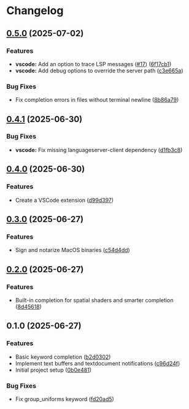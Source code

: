 # Changelog

## [0.5.0](https://github.com/armsnyder/gdshader-language-server/compare/v0.4.1...v0.5.0) (2025-07-02)


### Features

* **vscode:** Add an option to trace LSP messages ([#17](https://github.com/armsnyder/gdshader-language-server/issues/17)) ([6f17cb1](https://github.com/armsnyder/gdshader-language-server/commit/6f17cb107780d623411e129f21e679562181aafa))
* **vscode:** Add debug options to override the server path ([c3e665a](https://github.com/armsnyder/gdshader-language-server/commit/c3e665ae940882b327362b54fed395d45a13fb0b))


### Bug Fixes

* Fix completion errors in files without terminal newline ([8b86a79](https://github.com/armsnyder/gdshader-language-server/commit/8b86a79e53561ddca69096daf8308a262daf9417))

## [0.4.1](https://github.com/armsnyder/gdshader-language-server/compare/v0.4.0...v0.4.1) (2025-06-30)


### Bug Fixes

* **vscode:** Fix missing languageserver-client dependency ([d1fb3c8](https://github.com/armsnyder/gdshader-language-server/commit/d1fb3c862106a7af4020e071c23cc7e10035e6f0))

## [0.4.0](https://github.com/armsnyder/gdshader-language-server/compare/v0.3.0...v0.4.0) (2025-06-30)


### Features

* Create a VSCode extension ([d99d397](https://github.com/armsnyder/gdshader-language-server/commit/d99d3971a97a09f0120d0b2d5a21eb399ebb8bb9))

## [0.3.0](https://github.com/armsnyder/gdshader-language-server/compare/v0.2.0...v0.3.0) (2025-06-27)


### Features

* Sign and notarize MacOS binaries ([c54d4dd](https://github.com/armsnyder/gdshader-language-server/commit/c54d4dd34fe39cc93b68462e8d08546290a186f2))

## [0.2.0](https://github.com/armsnyder/gdshader-language-server/compare/v0.1.0...v0.2.0) (2025-06-27)


### Features

* Built-in completion for spatial shaders and smarter completion ([8d45618](https://github.com/armsnyder/gdshader-language-server/commit/8d456186fcd098575915e467d14c5931fc1d9d11))

## 0.1.0 (2025-06-27)


### Features

* Basic keyword completion ([b2d0302](https://github.com/armsnyder/gdshader-language-server/commit/b2d0302a9d7bd2d3bf058ca2b9b439776d8d4164))
* Implement text buffers and textdocument notifications ([c96d24f](https://github.com/armsnyder/gdshader-language-server/commit/c96d24fe5b5cc1b9aedd4f7a4d9484b50bcb0126))
* Initial project setup ([0b0e481](https://github.com/armsnyder/gdshader-language-server/commit/0b0e48132723f6806f8e44683b1d98d3fa842704))


### Bug Fixes

* Fix group_uniforms keyword ([fd20ad5](https://github.com/armsnyder/gdshader-language-server/commit/fd20ad520521cfa3ee1753d8dec28f3d2837b9a6))
